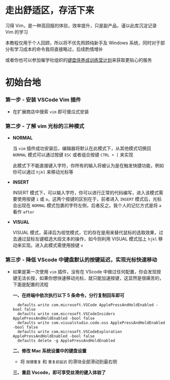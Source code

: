 # 走出舒适区，存活下来

习得 Vim，是一种高回报的体验，效率提升，只是副产品，谨以此库沉淀记录 Vim 的学习

本教程仅用于个人回顾，所以将不优先照顾纯新手及 Windows 系统，同时对于部分有学习成本的命令我将直接略过，后续酌情增补

或者你也可以参加催学社组织的[键盘侠养成训练营计划](https://learn.cuixueshe.com/p/t_pc/goods_pc_detail/goods_detail/course_2Eo5kBtrovv2UqWVy75SmYZP6UM?app_id=appewiejl9g3764)来获取更贴心的服务

# 初始台地

### 第一步 - 安装 VSCode Vim 插件
  
  * 在扩展商店中搜索 `vim` 即可傻瓜式安装

### 第二步 - 了解 vim 光标的三种模式
  
  * **NORMAL**
    
    当 `vim` 插件成功安装后，编辑器将默认在此模式下，从其他模式切换回 `NORMAL` 模式可以通过按键 `ESC` 或者组合按键 `CTRL + [` 来实现
    
    此模式下不能直接键入字符，你所有的输入将被认为是在触发快捷功能，例如你可以通过 `hjkl` 来移动光标等
        
  * **INSERT**
           
    INSERT 模式下，可以输入字符，你可以进行正常的代码编写，进入该模式需要使用按键 `i` 或 `a`，这两个按键的区别在于，前者进入 `INSERT` 模式后，光标会出现在 `NORMAL` 模式包裹的字符左侧，后者反之。我个人的记忆方式是将 `a` 看作 `after`
        
  * **VISUAL**
    
    VISUAL 模式，英译后为视觉模式，它的存在是用来替代鼠标的选取效果，过去通过鼠标左键框选大段文本的操作，如今则利用 VISUAL 模式加上 `hjkl` 移动来实现。进入此模式需使用按键 `v`

### 第三步 - 降低 VScode 中键盘默认的按键延迟，实现光标快速移动

  * 如果是第一次使用 `vim` 插件，没有在 VScode 中做过任何配置，你会发现按键无法长按，如果你想快速移动光标，就只能加速按键，这显然是很痛苦的，下面是配置的流程
    
    **一、在终端中依次执行以下 5 条命令，分行复制回车即可**
      ```shell
        defaults write com.microsoft.VSCode ApplePressAndHoldEnabled -bool false
        defaults write com.microsoft.VSCodeInsiders ApplePressAndHoldEnabled -bool false
        defaults write com.visualstudio.code.oss ApplePressAndHoldEnabled -bool false
        defaults write com.microsoft.VSCodeExploration ApplePressAndHoldEnabled -bool false
        defaults delete -g ApplePressAndHoldEnabled
      ```
    
    **二、修改 Mac 系统设置中的键盘设置**
      
      * 将 `按键重复` 和 `重复前延迟` 的滑块全部滑动到最右侧
    
    **三、重启 Vscode，即可享受丝滑的键入体验了**
